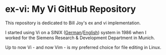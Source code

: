 # ex-vi: My Vi GitHub Repository
This repository is dedicated to Bill Joy's ex and vi implementation.

I started using Vi on a SINIX 
([German](https://de.wikipedia.org/wiki/Sinix)/[English](https://en.wikipedia.org/wiki/Sinix)) 
system in 1986 when I worked for the Siemens Research & Development Department in Munich.

Up to now Vi - and now Vim - is my preferred choice for file editing in Linux.
